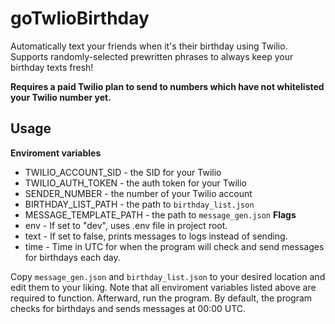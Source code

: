 # goTwlioBirthday

Automatically text your friends when it's their birthday using Twilio. Supports randomly-selected prewritten phrases to always keep your birthday texts fresh!

**Requires a paid Twilio plan to send to numbers which have not whitelisted your Twilio number yet.**

## Usage
**Enviroment variables**
* TWILIO_ACCOUNT_SID - the SID for your Twilio
* TWILIO_AUTH_TOKEN - the auth token for your Twilio
* SENDER_NUMBER - the number of your Twilio account
* BIRTHDAY_LIST_PATH - the path to `birthday_list.json`
* MESSAGE_TEMPLATE_PATH - the path to `message_gen.json`
**Flags**
* env - If set to "dev", uses .env file in project root.
* text - If set to false, prints messages to logs instead of sending.
* time - Time in UTC for when the program will check and send messages for birthdays each day.

Copy `message_gen.json` and `birthday_list.json` to your desired location and edit them to your liking. Note that all enviroment variables listed above are required to function. Afterward, run the program. By default, the program checks for birthdays and sends messages at 00:00 UTC.